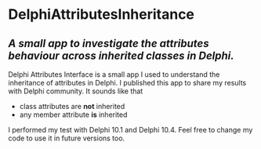 # DelphiAttributesInheritance
## _A small app to investigate the attributes behaviour across inherited classes in Delphi._

Delphi Attributes Interface is a small app I used to understand the inheritance of attributes in Delphi. I published this app to share my results with Delphi community.
It sounds like that 
- class attributes are __not__ inherited
- any member attribute __is__ inherited

I performed my test with Delphi 10.1 and Delphi 10.4. Feel free to change my code to use it in future versions too.  
